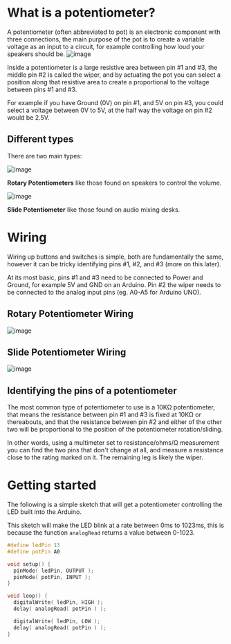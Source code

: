 # What is a potentiometer?
A potentiometer (often abbreviated to pot) is an electronic component with three connections, the main purpose of the pot is to create a variable voltage as an input to a circuit, for example controlling how loud your speakers should be.
![image](https://github.com/creativetechnologylab/physicalComputingTutorials/assets/64136454/bc2c6da2-a695-40f6-b367-3f8481a95098)

Inside a potentiometer is a large resistive area between pin #1 and #3, the middle pin #2 is called the wiper, and by actuating the pot you can select a position along that resistive area to create a proportional to the voltage between pins #1 and #3.

For example if you have Ground (0V) on pin #1, and 5V on pin #3, you could select a voltage between 0V to 5V, at the half way the voltage on pin #2 would be 2.5V.

## Different types
There are two main types:

![image](https://github.com/creativetechnologylab/physicalComputingTutorials/assets/64136454/63c174e9-f041-4ed3-b371-d3471b7d38a4)

**Rotary Potentiometers** like those found on speakers to control the volume.

![image](https://github.com/creativetechnologylab/physicalComputingTutorials/assets/64136454/ab6de98d-d4e2-48ab-a33f-792fb94084eb)

**Slide Potentiometer** like those found on audio mixing desks.

# Wiring
Wiring up buttons and switches is simple, both are fundamentally the same, however it can be tricky identifying pins #1, #2, and #3 (more on this later).

At its most basic, pins #1 and #3 need to be connected to Power and Ground, for example 5V and GND on an Arduino. Pin #2 the wiper needs to be connected to the analog input pins (eg. A0-A5 for Arduino UNO).

## Rotary Potentiometer Wiring
![image](https://github.com/creativetechnologylab/physicalComputingTutorials/assets/64136454/e7b56218-c832-48b0-a7f6-67a9cc243deb)

## Slide Potentiometer Wiring
![image](https://github.com/creativetechnologylab/physicalComputingTutorials/assets/64136454/78dbdfc6-9d6a-4ce3-93e9-d672ab7e8fc7)

## Identifying the pins of a potentiometer

The most common type of potentiometer to use is a 10KΩ potentiometer, that means the resistance between pin #1 and #3 is fixed at 10KΩ or thereabouts, and that the resistance between pin #2 and either of the other two will be proportional to the position of the potentiometer rotation/sliding.

In other words, using a multimeter set to resistance/ohms/Ω measurement you can find the two pins that don't change at all, and measure a resistance close to the rating marked on it. The remaining leg is likely the wiper.

# Getting started
The following is a simple sketch that will get a potentiometer controlling the LED built into the Arduino.

This sketch will make the LED blink at a rate between 0ms to 1023ms, this is because the function `analogRead` returns a value between 0-1023.

````c++
#define ledPin 13
#define potPin A0

void setup() {
  pinMode( ledPin, OUTPUT );
  pinMode( potPin, INPUT );
}

void loop() {
  digitalWrite( ledPin, HIGH );
  delay( analogRead( potPin ) );

  digitalWrite( ledPin, LOW );
  delay( analogRead( potPin ) );
}
````
